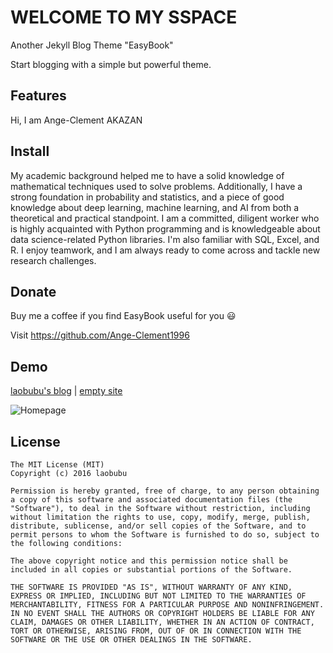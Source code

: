 # WELCOME TO MY SSPACE

Another Jekyll Blog Theme "EasyBook"

Start blogging with a simple but powerful theme.

## Features
Hi, I am Ange-Clement AKAZAN

## Install
My academic background helped me to have a solid knowledge of mathematical techniques used to
solve problems. Additionally, I have a strong foundation in probability and statistics, and a piece of
good knowledge about deep learning, machine learning, and AI from both a theoretical and practical
standpoint. I am a committed, diligent worker who is highly acquainted with Python programming
and is knowledgeable about data science-related Python libraries. I'm also familiar with SQL,
Excel, and R.
I enjoy teamwork, and I am always ready to come across and tackle new research challenges.

## Donate

Buy me a coffee if you find EasyBook useful for you :smiley:

Visit <https://github.com/Ange-Clement1996>

## Demo

[laobubu's blog](http://blog.laobubu.net) | [empty site](http://laobubu.github.io/jekyll-theme-EasyBook)

![Homepage](https://ooo.0o0.ooo/2016/02/11/56bc997c65daf.png)

## License

```
The MIT License (MIT)
Copyright (c) 2016 laobubu

Permission is hereby granted, free of charge, to any person obtaining a copy of this software and associated documentation files (the "Software"), to deal in the Software without restriction, including without limitation the rights to use, copy, modify, merge, publish, distribute, sublicense, and/or sell copies of the Software, and to permit persons to whom the Software is furnished to do so, subject to the following conditions:

The above copyright notice and this permission notice shall be included in all copies or substantial portions of the Software.

THE SOFTWARE IS PROVIDED "AS IS", WITHOUT WARRANTY OF ANY KIND, EXPRESS OR IMPLIED, INCLUDING BUT NOT LIMITED TO THE WARRANTIES OF MERCHANTABILITY, FITNESS FOR A PARTICULAR PURPOSE AND NONINFRINGEMENT. IN NO EVENT SHALL THE AUTHORS OR COPYRIGHT HOLDERS BE LIABLE FOR ANY CLAIM, DAMAGES OR OTHER LIABILITY, WHETHER IN AN ACTION OF CONTRACT, TORT OR OTHERWISE, ARISING FROM, OUT OF OR IN CONNECTION WITH THE SOFTWARE OR THE USE OR OTHER DEALINGS IN THE SOFTWARE.
```

[Quick Guide]: https://github.com/laobubu/jekyll-theme-EasyBook/wiki/Quick-Guide
[helloPost]: http://laobubu.github.io/jekyll-theme-EasyBook/archivers/hello
[jekyll]: http://jekyllrb.com/
